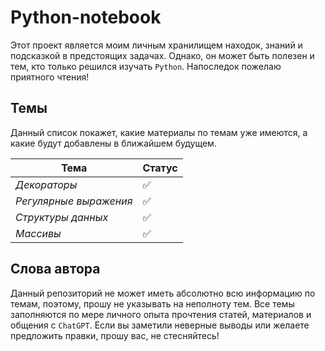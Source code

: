 # Python-notebook
Этот проект является моим личным хранилищем находок, знаний и подсказкой в предстоящих задачах. Однако, он может быть полезен и тем, кто только решился изучать `Python`. Напоследок пожелаю приятного чтения!


## Темы
Данный список покажет, какие материалы по темам уже имеются, а какие будут добавлены в ближайшем будущем.

| Тема                        | Статус     |
| ---                         | ---        |
|  *Декораторы*               |  ✅        |
|  *Регулярные выражения*     |  ✅        |
|  *Структуры данных*         |  ✅        |
|  *Массивы*                  |  ✅        | 


## Слова автора
Данный репозиторий не может иметь абсолютно всю информацию по темам, поэтому, прошу не указывать на неполноту тем. Все темы заполняются по мере личного опыта прочтения статей, материалов и общения с `ChatGPT`. Если вы заметили неверные выводы или желаете предложить правки, прошу вас, не стесняйтесь!
